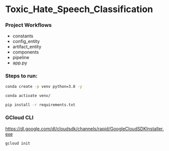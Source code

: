 # Toxic_Hate_Speech_Classification

### Project Workflows
- constants
- config_entity
- artifact_entity
- components
- pipeline
- app.py

### Steps to run:

```bash
conda create -p venv python=3.8 -y
```

```bash
conda activate venv/
```

```bash
pip install -r requirements.txt
```

### GCloud CLI
https://dl.google.com/dl/cloudsdk/channels/rapid/GoogleCloudSDKInstaller.exe

```bash
gcloud init
```